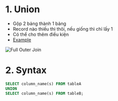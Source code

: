 # 1. Union

- Gộp 2 bảng thành 1 bảng
- Record nào thiếu thì thôi, nếu giống thì chỉ lấy 1
- Có thể cho thêm điều kiện
- [Example](https://github.com/K1ethoang/SQL-Server/blob/main/10.Union/union.sql)
  <br>

![Full Outer Join](https://github.com/K1ethoang/SQL-Server/blob/main/image/10.Union/sql-union.png)

# 2. Syntax

```SQL
SELECT column_name(s) FROM tableA
UNION
SELECT column_name(s) FROM tableB;
```